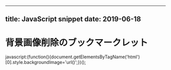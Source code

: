 ----
title: JavaScript snippet
date: 2019-06-18
---

# 背景画像削除のブックマークレット
javascript:(function(){document.getElementsByTagName('html')[0].style.backgroundImage='url()';})();

